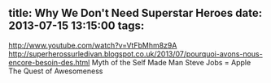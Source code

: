title: Why We Don&#39;t Need Superstar Heroes
date: 2013-07-15 13:15:00
tags:
---

http://www.youtube.com/watch?v=VtFbMhm8z9A
http://superherossurledivan.blogspot.co.uk/2013/07/pourquoi-avons-nous-encore-besoin-des.html
Myth of the Self Made Man
Steve Jobs = Apple
The Quest of Awesomeness
